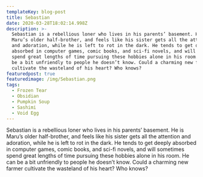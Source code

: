 ```yaml
---
templateKey: blog-post
title: Sebastian
date: 2020-03-28T18:02:14.998Z
description: >-
  Sebastian is a rebellious loner who lives in his parents’ basement. He is
  Maru’s older half-brother, and feels like his sister gets all the attention
  and adoration, while he is left to rot in the dark. He tends to get deeply
  absorbed in computer games, comic books, and sci-fi novels, and will sometimes
  spend great lengths of time pursuing these hobbies alone in his room. He can
  be a bit unfriendly to people he doesn’t know. Could a charming new farmer
  cultivate the wasteland of his heart? Who knows?
featuredpost: true
featuredimage: /img/Sebastian.png
tags:
  - Frozen Tear
  - Obsidian
  - Pumpkin Soup
  - Sashimi
  - Void Egg
---
```

Sebastian is a rebellious loner who lives in his parents’ basement. He is Maru’s older half-brother, and feels like his sister gets all the attention and adoration, while he is left to rot in the dark. He tends to get deeply absorbed in computer games, comic books, and sci-fi novels, and will sometimes spend great lengths of time pursuing these hobbies alone in his room. He can be a bit unfriendly to people he doesn’t know. Could a charming new farmer cultivate the wasteland of his heart? Who knows?
